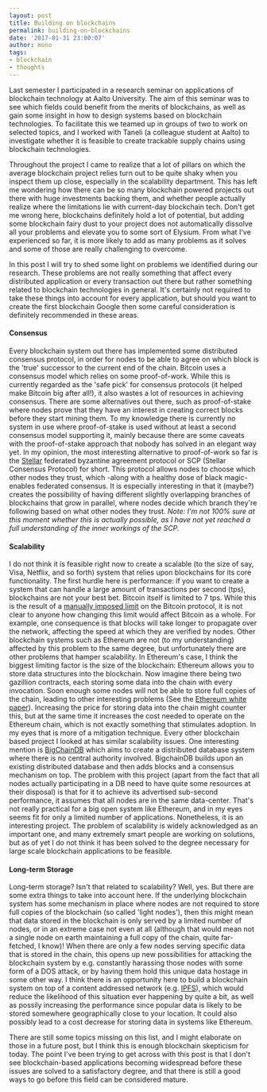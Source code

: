 ```yaml
---
layout: post
title: Building on blockchains
permalink: building-on-blockchains
date: '2017-01-31 23:00:07'
author: mono
tags:
- blockchain
- thoughts
---
```


Last semester I participated in a research seminar on applications of blockchain technology at Aalto University. The aim of this seminar was to see which fields could benefit from the merits of blockchains, as well as gain some insight in how to design systems based on blockchain technologies. To facilitate this we teamed up in groups of two to work on selected topics, and I worked with Taneli (a colleague student at Aalto) to investigate whether it is feasible to create trackable supply chains using blockchain technologies.

Throughout the project I came to realize that a lot of pillars on which the average blockchain project relies turn out to be quite shaky when you inspect them up close, especially in the scalability department. This has left me wondering how there can be so many blockchain powered projects out there with huge investments backing them, and whether people actually realize where the limitations lie with current-day blockchain tech.
Don't get me wrong here, blockchains definitely hold a lot of potential, but adding some blockchain fairy dust to your project does not automatically dissolve all your problems and elevate you to some sort of Elysium. From what I've experienced so far, it is more likely to add as many problems as it solves and some of those are really challenging to overcome.

In this post I will try to shed some light on problems we identified during our research. These problems are not really something that affect every distributed application or every transaction out there but rather something related to blockchain technologies in general. It's certainly not required to take these things into account for every application, but should you want to create the first blockchain Google then some careful consideration is definitely recommended in these areas.

#### Consensus
Every blockchain system out there has implemented some distributed consensus protocol, in order for nodes to be able to agree on which block is the 'true' successor to the current end of the chain. Bitcoin uses a consensus model which relies on some proof-of-work. While this is currently regarded as the 'safe pick' for consensus protocols (it helped make Bitcoin big after all!), it also wastes a lot of resources in achieving consensus. There are some alternatives out there, such as proof-of-stake where nodes prove that they have an interest in creating correct blocks before they start mining them. To my knowledge there is currently no system in use where proof-of-stake is used without at least a second consensus model supporting it, mainly because there are some caveats with the proof-of-stake approach that nobody has solved in an elegant way yet.
In my opinion, the most interesting alternative to proof-of-work so far is the [Stellar](https://www.stellar.org/papers/stellar-consensus-protocol.pdf) federated byzantine agreement protocol or SCP (Stellar Consensus Protocol) for short. This protocol allows nodes to choose which other nodes they trust, which -along with a healthy dose of black magic- enables federated consensus. It is especially interesting in that it (maybe?) creates the possibility of having different slightly overlapping branches of blockchains that grow in parallel, where nodes decide which branch they're following based on what other nodes they trust.
*Note: I'm not 100% sure at this moment whether this is actually possible, as I have not yet reached a full understanding of the inner workings of the SCP.*

#### Scalability
I do not think it is feasible right now to create a scalable (to the size of say, Visa, Netflix, and so forth) system that relies upon blockchains for its core functionality. The first hurdle here is performance: if you want to create a system that can handle a large amount of transactions per second (tps), blockchains are not your best bet. Bitcoin itself is limited to 7 tps. While this is the result of a [manually imposed limit](https://en.bitcoin.it/wiki/Block_size_limit_controversy) on the Bitcoin protocol, it is not clear to anyone how changing this limit would affect Bitcoin as a whole. For example, one consequence is that blocks will take longer to propagate over the network, affecting the speed at which they are verified by nodes. 
Other blockchain systems such as Ethereum are not (to my understanding) affected by this problem to the same degree, but unfortunately there are other problems that hamper scalability. In Ethereum's case, I think the biggest limiting factor is the size of the blockchain: Ethereum allows you to store data structures into the blockchain. Now imagine there being two gazillion contracts, each storing some data into the chain with every invocation. Soon enough some nodes will not be  able to store full copies of the chain, leading to other interesting problems (See  the [Ethereum white paper](https://github.com/ethereum/wiki/wiki/White-Paper#scalability)). Increasing the price for storing data into the chain might counter this, but at the same time it increases the cost needed to operate on the Ethereum chain, which is not exactly something that stimulates adoption. In my eyes that is more of a mitigation technique.
Every other blockchain based project I looked at has similar scalability issues.
One interesting mention is [BigChainDB](https://www.bigchaindb.com/) which aims to create a distributed database system where there is no central authority involved. BigchainDB builds upon an existing distributed database and then adds blocks and a consensus mechanism on top. The problem with this project (apart from the fact that all nodes actually participating in a DB need to have quite some resources at their disposal) is that for it to achieve its advertised sub-second performance, it assumes that all nodes are in the same data-center. That's not really practical for a big open system like Ethereum, and in my eyes seems fit for only a limited number of applications. Nonetheless, it is an interesting project.
The problem of scalability is widely acknowledged as an important one, and many extremely smart people are working on solutions, but as of yet I do not think it has been solved to the degree necessary for large scale blockchain applications to be feasible.

#### Long-term Storage
Long-term storage? Isn't that related to scalability? Well, yes. But there are some extra things to take into account here. If the underlying blockchain system has some mechanism in place where nodes are not required to store full copies of the blockchain (so called 'light nodes'), then this might mean that data stored in the blockchain is only served by a limited number of nodes, or in an extreme case not even at all (although that would mean not a single node on earth maintaining a full copy of the chain, quite far-fetched, I know)! When there are only a few nodes serving specific data that is stored in the chain, this opens up new possibilities for attacking the blockchain system by e.g. constantly harassing those nodes with some form of a DOS attack, or by having them hold this unique data hostage in some other way. I think there is an opportunity here to build a blockchain system on top of a content addressed network (e.g. [IPFS](https://ipfs.io)), which would reduce the likelihood of this situation ever happening by quite a bit, as well as possily increasing the performance since popular data is likely to be stored somewhere geographically close to your location. It could also possibly lead to a cost decrease for storing data in systems like Ethereum.

There are still some topics missing on this list, and I might elaborate on those in a future post, but I think this is enough  blockchain skepticism for today. The point I've been trying to get across with this post is that I don't see blockchain-based applications becoming widespread before these issues are solved to a satisfactory degree, and that there is still a good ways to go before this field can be considered mature.
